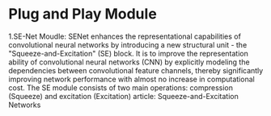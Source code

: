 # Plug and Play Module
1.SE-Net Moudle: 
  SENet enhances the representational capabilities of convolutional neural networks by introducing a new structural unit - the "Squeeze-and-Excitation" (SE) block. It is to improve the representation ability of convolutional neural networks (CNN) by explicitly modeling the dependencies between convolutional feature channels, thereby significantly improving network performance with almost no increase in computational cost. The SE module consists of two main operations: compression (Squeeze) and excitation (Excitation)
  article: Squeeze-and-Excitation Networks
